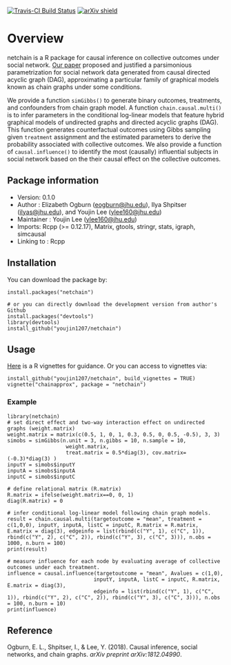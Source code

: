 [![Travis-CI Build Status](https://travis-ci.org/youjin1207/netchain.svg?branch=master)](https://travis-ci.org/youjin1207/netchain)
[![arXiv shield](https://img.shields.io/badge/arXiv-1812.04990-blue.svg?style=flat)](https://arxiv.org/abs/1812.04990)

# Overview

netchain is a R package for causal inference on collective outcomes under social network. [Our paper](https://arxiv.org/abs/1812.04990) proposed and justified a parsimonious parametrization for social network data generated from causal directed acyclic graph (DAG), approximating a particular family of graphical models known as chain graphs under some conditions. 

We provide a function `simGibbs()` to generate binary outcomes, treatments, and confounders from chain graph model. A function `chain.causal.multi()` is to infer parameters in the conditional log-linear models that feature hybrid graphical models of undirected graphs and directed acyclic graphs (DAG). This function generates counterfactual outcomes using Gibbs sampling given `treatment` assignment and the estimated parameters to derive the probability associated with collective outcomes. We also provide a function of `causal.influence()` to identify the most (causally) influential subjects in social network based on the their causal effect on the collective outcomes. 

## Package information

- Version: 0.1.0
- Author : Elizabeth Ogburn (<eogburn@jhu.edu>), Ilya Shpitser (<ilyas@jhu.edu>), and Youjin Lee (<ylee160@jhu.edu>)
- Maintainer : Youjin Lee (<ylee160@jhu.edu>)
- Imports: Rcpp (>= 0.12.17), Matrix, gtools, stringr, stats, igraph, simcausal
- Linking to : Rcpp

## Installation

You can download the package by:
```
install.packages("netchain")

# or you can directly download the development version from author's Github
install.packages("devtools")
library(devtools)
install_github("youjin1207/netchain")
```

## Usage


[Here](https://github.com/youjin1207/netchain/blob/master/vignettes/chainapprox.Rmd) is a R vignettes for guidance. Or you can access to vignettes via:

```
install_github("youjin1207/netchain", build_vignettes = TRUE)
vignette("chainapprox", package = "netchain")
```

### Example

```
library(netchain)
# set direct effect and two-way interaction effect on undirected graphs (weight.matrix)
weight.matrix = matrix(c(0.5, 1, 0, 1, 0.3, 0.5, 0, 0.5, -0.5), 3, 3)
simobs = simGibbs(n.unit = 3, n.gibbs = 10, n.sample = 10, 
                   weight.matrix,
                   treat.matrix = 0.5*diag(3), cov.matrix= (-0.3)*diag(3) )
inputY = simobs$inputY
inputA = simobs$inputA
inputC = simobs$inputC

# define relational matrix (R.matrix)
R.matrix = ifelse(weight.matrix==0, 0, 1)      
diag(R.matrix) = 0

# infer conditional log-linear model following chain graph models.
result = chain.causal.multi(targetoutcome = "mean", treatment = c(1,0,0), inputY, inputA, listC = inputC, R.matrix = R.matrix, E.matrix = diag(3), edgeinfo = list(rbind(c("Y", 1), c("C", 1)), rbind(c("Y", 2), c("C", 2)), rbind(c("Y", 3), c("C", 3))), n.obs = 1000, n.burn = 100)
print(result)

# measure influence for each node by evaluating average of collective outcomes under each treatment.
influence = causal.influence(targetoutcome = "mean", Avalues = c(1,0), 
                            inputY, inputA, listC = inputC, R.matrix, E.matrix = diag(3), 
                            edgeinfo = list(rbind(c("Y", 1), c("C", 1)), rbind(c("Y", 2), c("C", 2)), rbind(c("Y", 3), c("C", 3))), n.obs = 100, n.burn = 10)
print(influence)
```

## Reference

Ogburn, E. L., Shpitser, I., \& Lee, Y. (2018). Causal inference, social networks, and chain graphs. _arXiv preprint arXiv:1812.04990_.
